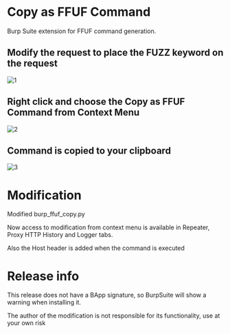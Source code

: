 # Copy as FFUF Command

Burp Suite extension for FFUF command generation.

## Modify the request to place the FUZZ keyword on the request

![1](https://github.com/phlmox/burp_copy_as_ffuf_command/assets/62145317/797ea794-8704-4ec5-a755-787ef5a4de2a)

## Right click and choose the Copy as FFUF Command from Context Menu

![2](https://github.com/phlmox/burp_copy_as_ffuf_command/assets/62145317/64fd7e77-0ac9-4460-a6b1-6e0cd06d332c)

## Command is copied to your clipboard

![3](https://github.com/phlmox/burp_copy_as_ffuf_command/assets/62145317/b38f9693-f861-4cfb-a083-e0dcd5d55915)

# Modification

Modified burp_ffuf_copy.py

Now access to modification from context menu is available in Repeater, Proxy HTTP History and Logger tabs.

Also the Host header is added when the command is executed

# Release info

This release does not have a BApp signature, so BurpSuite will show a warning when installing it.

The author of the modification is not responsible for its functionality, use at your own risk
